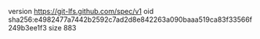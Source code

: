 version https://git-lfs.github.com/spec/v1
oid sha256:e4982477a7442b2592c7ad2d8e842263a090baaa519ca83f33566f249b3ee1f3
size 883
